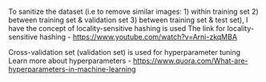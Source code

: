 To sanitize the dataset (i.e to remove similar images: 
							1) within training set 
							2) between training set & validation set
							3) between training set & test set), I have the concept of locality-sensitive hashing is used
The link for locality-sensitive hashing - https://www.youtube.com/watch?v=Arni-zkqMBA

Cross-validation set (validation set) is used for hyperparameter tuning 
Learn more about hyperparameters - https://www.quora.com/What-are-hyperparameters-in-machine-learning